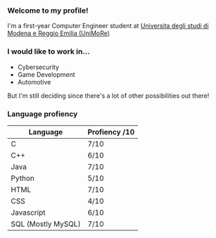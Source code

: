 ### Welcome to my profile!
I'm a first-year Computer Engineer student at [Universita degli studi di Modena e Reggio Emilia (UniMoRe)](https://www.unimore.it)

### I would like to work in...
- Cybersecurity
- Game Development
- Automotive

But I'm still deciding since there's a lot of other possibilities out there!

### Language profiency
| Language | Profiency /10 |
| ----------- | ----------- |
| C | 7/10 |
| C++ | 6/10 |
| Java | 7/10 |
| Python | 5/10 |
| HTML | 7/10 |
| CSS | 4/10 |
| Javascript | 6/10 |
| SQL (Mostly MySQL) | 7/10 |


<!--
**ForeverExe/ForeverExe** is a ✨ _special_ ✨ repository because its `README.md` (this file) appears on your GitHub profile.

Here are some ideas to get you started:

- 🔭 I’m currently working on ...
- 🌱 I’m currently learning ...
- 👯 I’m looking to collaborate on ...
- 🤔 I’m looking for help with ...
- 💬 Ask me about ...
- 📫 How to reach me: ...
- 😄 Pronouns: ...
- ⚡ Fun fact: ...
-->
